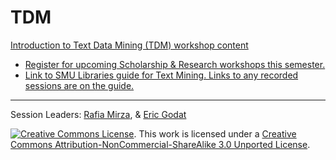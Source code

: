 # TDM

[Introduction to Text Data Mining (TDM) workshop content](https://southernmethodistuniversity.github.io/introTDM/index.html)

* [Register for upcoming Scholarship & Research workshops this semester.](https://libcal.smu.edu/calendar/?cid=-1&t=g&d=0000-00-00&cal=-1&ct=55599&inc=0)
* [Link to SMU Libraries guide for Text Mining. Links to any recorded sessions are on the guide.](https://guides.smu.edu/tdm)


-----
Session Leaders: [Rafia Mirza](http://guides.smu.edu/prf.php?account_id=142826/), & [Eric Godat](https://www.smu.edu/Provost/Data-Science-Institute/People) 


[![Creative Commons License](https://licensebuttons.net/l/by-nc-sa/3.0/88x31.png)](https://creativecommons.org/licenses/by-nc-sa/3.0/). This work is licensed under a <a rel="license" href="http://creativecommons.org/licenses/by-nc-sa/3.0/">Creative Commons Attribution-NonCommercial-ShareAlike 3.0 Unported License</a>.



